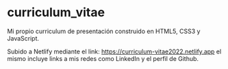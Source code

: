 # curriculum_vitae
Mi propio curriculum de presentación construido en HTML5, CSS3 y JavaScript.

Subido a Netlify mediante el link: https://curriculum-vitae2022.netlify.app
el mismo incluye links a mis redes como LinkedIn y el perfil de Github. 
